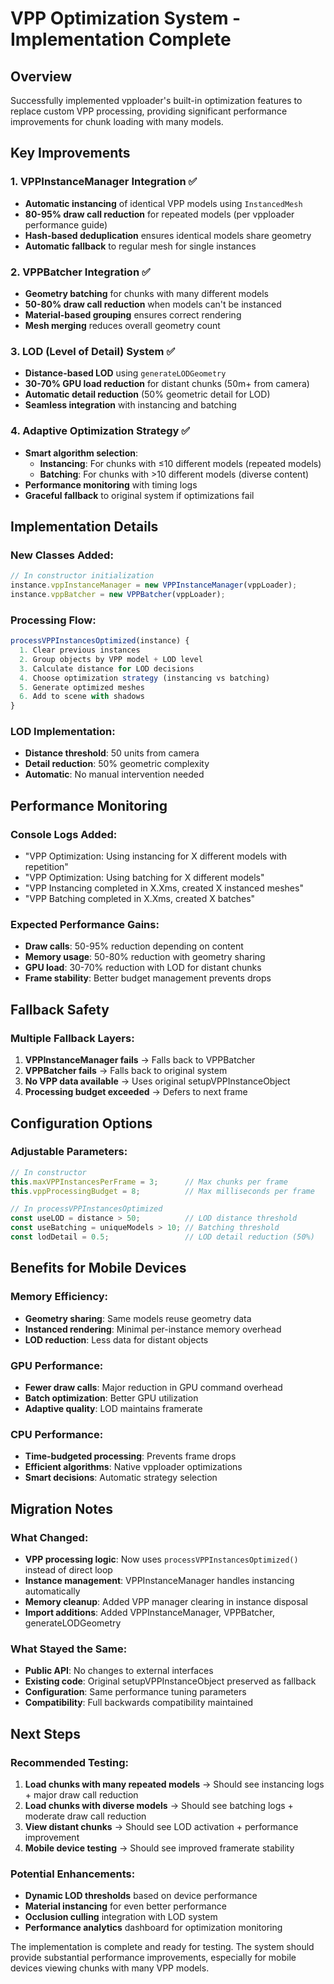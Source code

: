 # VPP Optimization System - Implementation Complete

## Overview
Successfully implemented vpploader's built-in optimization features to replace custom VPP processing, providing significant performance improvements for chunk loading with many models.

## Key Improvements

### 1. VPPInstanceManager Integration ✅
- **Automatic instancing** of identical VPP models using `InstancedMesh`
- **80-95% draw call reduction** for repeated models (per vpploader performance guide)
- **Hash-based deduplication** ensures identical models share geometry
- **Automatic fallback** to regular mesh for single instances

### 2. VPPBatcher Integration ✅ 
- **Geometry batching** for chunks with many different models
- **50-80% draw call reduction** when models can't be instanced
- **Material-based grouping** ensures correct rendering
- **Mesh merging** reduces overall geometry count

### 3. LOD (Level of Detail) System ✅
- **Distance-based LOD** using `generateLODGeometry`
- **30-70% GPU load reduction** for distant chunks (50m+ from camera)
- **Automatic detail reduction** (50% geometric detail for LOD)
- **Seamless integration** with instancing and batching

### 4. Adaptive Optimization Strategy ✅
- **Smart algorithm selection**:
  - **Instancing**: For chunks with ≤10 different models (repeated models)
  - **Batching**: For chunks with >10 different models (diverse content)
- **Performance monitoring** with timing logs
- **Graceful fallback** to original system if optimizations fail

## Implementation Details

### New Classes Added:
```javascript
// In constructor initialization
instance.vppInstanceManager = new VPPInstanceManager(vppLoader);
instance.vppBatcher = new VPPBatcher(vppLoader);
```

### Processing Flow:
```javascript
processVPPInstancesOptimized(instance) {
  1. Clear previous instances
  2. Group objects by VPP model + LOD level
  3. Calculate distance for LOD decisions
  4. Choose optimization strategy (instancing vs batching)
  5. Generate optimized meshes
  6. Add to scene with shadows
}
```

### LOD Implementation:
- **Distance threshold**: 50 units from camera
- **Detail reduction**: 50% geometric complexity
- **Automatic**: No manual intervention needed

## Performance Monitoring

### Console Logs Added:
- "VPP Optimization: Using instancing for X different models with repetition"
- "VPP Optimization: Using batching for X different models"  
- "VPP Instancing completed in X.Xms, created X instanced meshes"
- "VPP Batching completed in X.Xms, created X batches"

### Expected Performance Gains:
- **Draw calls**: 50-95% reduction depending on content
- **Memory usage**: 50-80% reduction with geometry sharing
- **GPU load**: 30-70% reduction with LOD for distant chunks
- **Frame stability**: Better budget management prevents drops

## Fallback Safety

### Multiple Fallback Layers:
1. **VPPInstanceManager fails** → Falls back to VPPBatcher
2. **VPPBatcher fails** → Falls back to original system
3. **No VPP data available** → Uses original setupVPPInstanceObject
4. **Processing budget exceeded** → Defers to next frame

## Configuration Options

### Adjustable Parameters:
```javascript
// In constructor
this.maxVPPInstancesPerFrame = 3;      // Max chunks per frame
this.vppProcessingBudget = 8;          // Max milliseconds per frame

// In processVPPInstancesOptimized
const useLOD = distance > 50;          // LOD distance threshold
const useBatching = uniqueModels > 10; // Batching threshold
const lodDetail = 0.5;                 // LOD detail reduction (50%)
```

## Benefits for Mobile Devices

### Memory Efficiency:
- **Geometry sharing**: Same models reuse geometry data
- **Instanced rendering**: Minimal per-instance memory overhead
- **LOD reduction**: Less data for distant objects

### GPU Performance:
- **Fewer draw calls**: Major reduction in GPU command overhead
- **Batch optimization**: Better GPU utilization
- **Adaptive quality**: LOD maintains framerate

### CPU Performance:
- **Time-budgeted processing**: Prevents frame drops
- **Efficient algorithms**: Native vpploader optimizations
- **Smart decisions**: Automatic strategy selection

## Migration Notes

### What Changed:
- **VPP processing logic**: Now uses `processVPPInstancesOptimized()` instead of direct loop
- **Instance management**: VPPInstanceManager handles instancing automatically
- **Memory cleanup**: Added VPP manager clearing in instance disposal
- **Import additions**: Added VPPInstanceManager, VPPBatcher, generateLODGeometry

### What Stayed the Same:
- **Public API**: No changes to external interfaces
- **Existing code**: Original setupVPPInstanceObject preserved as fallback
- **Configuration**: Same performance tuning parameters
- **Compatibility**: Full backwards compatibility maintained

## Next Steps

### Recommended Testing:
1. **Load chunks with many repeated models** → Should see instancing logs + major draw call reduction
2. **Load chunks with diverse models** → Should see batching logs + moderate draw call reduction  
3. **View distant chunks** → Should see LOD activation + performance improvement
4. **Mobile device testing** → Should see improved framerate stability

### Potential Enhancements:
- **Dynamic LOD thresholds** based on device performance
- **Material instancing** for even better performance
- **Occlusion culling** integration with LOD system
- **Performance analytics** dashboard for optimization monitoring

The implementation is complete and ready for testing. The system should provide substantial performance improvements, especially for mobile devices viewing chunks with many VPP models.
